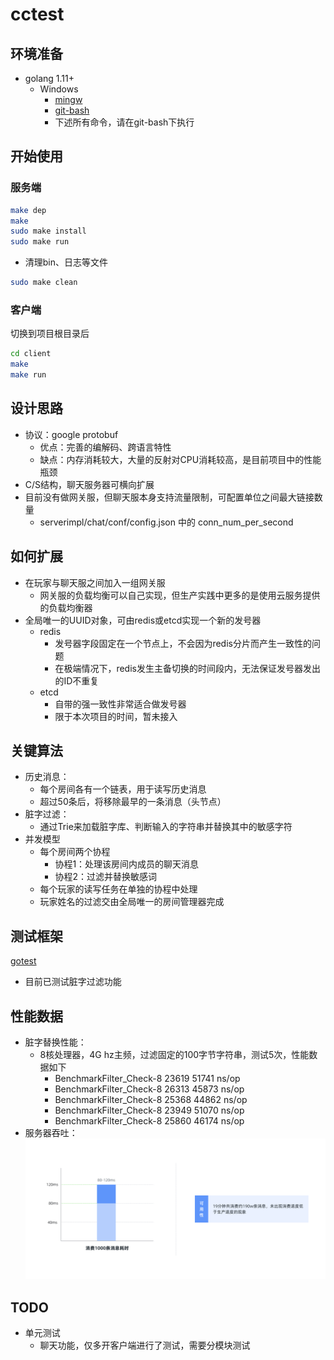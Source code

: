 # cctest
## 环境准备
* golang 1.11+
    * Windows
        * [mingw](https://jmeubank.github.io/tdm-gcc/)
        * [git-bash](https://git-scm.com/downloads)
        * 下述所有命令，请在git-bash下执行
     
## 开始使用
### 服务端
```bash
make dep
make
sudo make install
sudo make run 
```
- 清理bin、日志等文件
```bash
sudo make clean
```

### 客户端
切换到项目根目录后
```bash
cd client
make
make run
```

## 设计思路
* 协议：google protobuf
  * 优点：完善的编解码、跨语言特性
  * 缺点：内存消耗较大，大量的反射对CPU消耗较高，是目前项目中的性能瓶颈
* C/S结构，聊天服务器可横向扩展
* 目前没有做网关服，但聊天服本身支持流量限制，可配置单位之间最大链接数量
  * serverimpl/chat/conf/config.json 中的 conn_num_per_second

## 如何扩展
* 在玩家与聊天服之间加入一组网关服
  * 网关服的负载均衡可以自己实现，但生产实践中更多的是使用云服务提供的负载均衡器
* 全局唯一的UUID对象，可由redis或etcd实现一个新的发号器
  * redis
    * 发号器字段固定在一个节点上，不会因为redis分片而产生一致性的问题
    * 在极端情况下，redis发生主备切换的时间段内，无法保证发号器发出的ID不重复
  * etcd
    * 自带的强一致性非常适合做发号器
    * 限于本次项目的时间，暂未接入

## 关键算法
* 历史消息：
  * 每个房间各有一个链表，用于读写历史消息
  * 超过50条后，将移除最早的一条消息（头节点）
* 脏字过滤：
  * 通过Trie来加载脏字库、判断输入的字符串并替换其中的敏感字符
* 并发模型  
  * 每个房间两个协程
    * 协程1：处理该房间内成员的聊天消息
    * 协程2：过滤并替换敏感词
  * 每个玩家的读写任务在单独的协程中处理
  * 玩家姓名的过滤交由全局唯一的房间管理器完成 
  
## 测试框架
[gotest](https://github.com/cweill/gotests)
* 目前已测试脏字过滤功能
  
## 性能数据
* 脏字替换性能：
    * 8核处理器，4G hz主频，过滤固定的100字节字符串，测试5次，性能数据如下        
        * BenchmarkFilter_Check-8   	    23619	    51741 ns/op
        * BenchmarkFilter_Check-8   	    26313	    45873 ns/op
        * BenchmarkFilter_Check-8   	    25368	    44862 ns/op
        * BenchmarkFilter_Check-8   	    23949	    51070 ns/op
        * BenchmarkFilter_Check-8   	    25860	    46174 ns/op
* 服务器吞吐：
![image](https://github.com/Gorjess/cctest/blob/master/profile.png)

## TODO
* 单元测试
    * 聊天功能，仅多开客户端进行了测试，需要分模块测试

  
  
